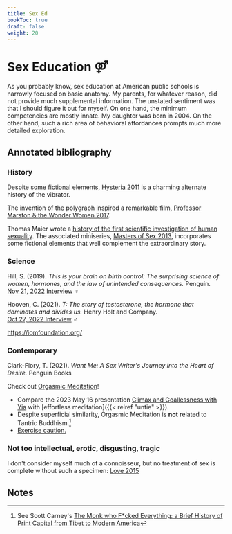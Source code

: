 ```yaml
---
title: Sex Ed
bookToc: true
draft: false
weight: 20
---
```


# Sex Education ⚤

As you probably know, sex education at American public schools is
narrowly focused on basic anatomy. My parents, for whatever reason,
did not provide much supplemental information. The unstated sentiment was
that I should figure it out for myself. On one hand, the minimum
competencies are mostly innate. My daughter was born in 2004. On the
other hand, such a rich area of behavioral affordances prompts much
more detailed exploration.

## Annotated bibliography

### History

Despite some
[fictional](https://www.nytimes.com/2020/01/23/opinion/vibrator-invention-myth.html) elements,
[Hysteria 2011](https://www.imdb.com/title/tt1435513/) is a charming
alternate history of the vibrator.

The invention of the polygraph inspired a remarkable film, [Professor Marston & the Wonder Women 2017](https://www.imdb.com/title/tt6133130/).

Thomas Maier wrote a [history of the first scientific investigation of human sexuality](https://www.basicbooks.com/titles/thomas-maier/masters-of-sex/9780465079995/). The associated miniseries, [Masters of Sex 2013](https://www.imdb.com/title/tt2137109/), incorporates some fictional elements that well complement the extraordinary story.

### Science

Hill, S. (2019). *This is your brain on birth control: The surprising science of women, hormones, and the law of unintended consequences.* Penguin.  
[Nov 21, 2022 Interview](https://www.youtube.com/watch?v=xpoUl1MzTq4) ♀

Hooven, C. (2021). *T: The story of testosterone, the hormone that dominates and divides us.* Henry Holt and Company.  
[Oct 27, 2022 Interview](https://www.youtube.com/watch?v=_Q14k3yZ2EU) ♂

https://iomfoundation.org/

### Contemporary

Clark-Flory, T. (2021). *Want Me: A Sex Writer's Journey into the Heart of Desire.* Penguin Books

Check out [Orgasmic Meditation](https://onetaste.us/)!
- Compare the 2023 May 16 presentation [Climax and Goallessness with Yia](https://om.instituteofom.com/live_events/climax-and-goallessness-with-yia/replay) with [effortless meditation]({{< relref "untie" >}}).
- Despite superficial similarity, Orgasmic Meditation is **not** related to Tantric Buddhism.[^not-tantra]
- [Exercise caution.](https://www.justice.gov/usao-edny/pr/onetaste-founder-and-former-head-sales-indicted-forced-labor-conspiracy)

### Not too intellectual, erotic, disgusting, tragic

I don't consider myself much of a connoisseur, but no treatment of sex
is complete without such a specimen: [Love 2015](https://en.wikipedia.org/wiki/Love_(2015_film))

## Notes

[^not-tantra]: See Scott Carney's [The Monk who F*cked Everything: a Brief History of Print Capital from Tibet to Modern America](https://www.youtube.com/watch?v=ixbxWHuawXo)
